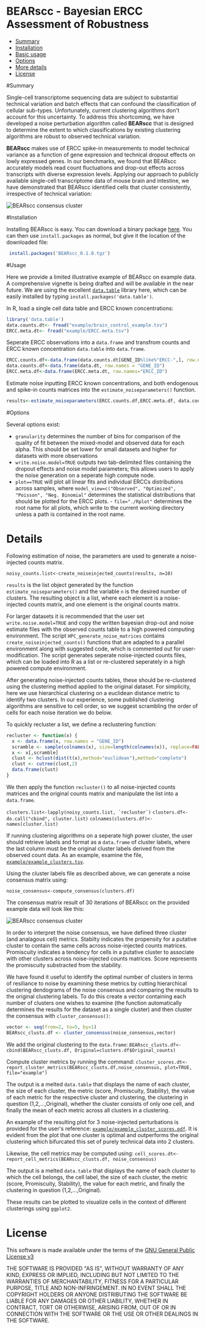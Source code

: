 BEARscc - Bayesian ERCC Assessment of Robustness  
================================================

- [Summary](#markdown-header-summary)
- [Installation](#markdown-header-installation)
- [Basic usage](#markdown-header-usage)
- [Options](#markdown-header-options)
- [More details](#markdown-header-details)
- [License](#markdown-header-license)

#Summary

Single-cell transcriptome sequencing data are subject to substantial technical variation and batch effects that can confound the classification of cellular sub-types. Unfortunately, current clustering algorithms don't account for this uncertainty. To address this shortcoming, we have developed a noise perturbation algorithm called **BEARscc** that is designed to determine the extent to which classifications by existing clustering algorithms are robust to observed technical variation.

**BEARscc** makes use of ERCC spike-in measurements to model technical variance as a function of gene expression and technical dropout effects on lowly expressed genes. In our benchmarks, we found that BEARscc accurately models read count fluctuations and drop-out effects across transcripts with diverse expression levels. Applying our approach to publicly available single-cell transcriptome data of mouse brain and intestine, we have demonstrated that BEARscc identified cells that cluster consistently, irrespective of technical variation:

![BEARscc consensus cluster](example/example_30iterations_consensus_matrix_heatmap.png)

#Installation

Installing BEARscc is easy. You can download a binary package [here](https://bitbucket.org/bsblabludwig/bearscc/raw/a2f66c1b463d1e0db767d5a539a11f54462cd2b8/builds/BEARscc_0.1.0.tgz). You can then use `install.packages` as normal, but give it the location of the downloaded file:

```R
 install.packages('BEARscc_0.1.0.tgz')
```

#Usage

Here we provide a limited illustrative example of BEARscc on example data. A comprehensive vignette is being drafted and will be available in the near future. We are using the excellent [`data.table`](https://cran.r-project.org/web/packages/data.table/index.html) library here, which can be easily installed by typing `install.packages('data.table')`.

In R, load a single cell data table and ERCC known concentrations:

```R
library('data.table')
data.counts.dt<- fread("example/brain_control_example.tsv")
ERCC.meta.dt<- fread("example/ERCC.meta.tsv")
```

Seperate ERCC observations into a `data.frame` and transfrom counts and ERCC known concentration `data.table` into `data.frame`.

```R
ERCC.counts.df<-data.frame(data.counts.dt[GENE_ID%like%"ERCC-",], row.names="GENE_ID")
data.counts.df<-data.frame(data.dt, row.names = "GENE_ID")
ÈRCC.meta.df<-data.frame(ERCC.meta.dt, row.names="ERCC_ID")
```

Estimate noise inputting ERCC known concentrations, and both endogenous and spike-in counts matrices into the `estimate_noiseparameters()` function.

```R
results<-estimate_noiseparameters(ERCC.counts.df,ERCC.meta.df, data.counts.df,granularity=30, write.noise.model=TRUE, file="noise_estimation", model_view=c("Observed","Optimized"))
```

#Options

Several options exist:

- `granularity` determines the number of bins for comparison of the quality of fit between the mixed-model and observed data for each alpha. This should be set lower for small datasets and higher for datasets with more observations
- `write.noise.model=TRUE` outputs two tab-delimited files containing the dropout effects and noise model parameters; this allows users to apply the noise generation on a seperate high compute node. 
- `plot==TRUE` will plot all linear fits and individual ERCCs distributions across samples, where `model_view=c("Observed", "Optimized", "Poisson", "Neg. Binomial"` determines the statistical distributions that should be plotted for the ERCC plots. - `file="./Rplot"` determines the root name for all plots, which write to the current working directory unless a path is contained in the root name. 

# Details

Following estimation of noise, the parameters are used to generate a noise-injected counts matrix.

    noisy_counts.list<-create_noiseinjected_counts(results, n=10)

`results` is the list object generated by the function `estimate_noiseparameters()` and the variable `n` is the desired number of clusters. The resulting object is a list, where each element is a noise-injected counts matrix, and one element is the original counts matrix. 

For larger datasets it is recommended that the user set `write.noise.model=TRUE` and copy the written bayesian drop-out and noise estimate files with the observed counts table to a high powered computing environment.
The script `HPC_generate_noise_matrices` contains `create_noiseinjected_counts()` functions that are adapted to a parallel environment along with suggested code, which is commented out for user-modification. The script generates seperate noise-injected counts files, which can be loaded into R as a list or re-clustered seperately in a high powered compute environment. 

After generating noise-injected counts tables, these should be re-clustered using the clustering method applied to the original dataset. For simplicity, here we use hierarchical clustering on a euclidean distance metric to identify two clusters. In our experience, some published clustering algorithms are sensitive to cell order, so we suggest scrambling the order of cells for each noise iteration we do below.  

To quickly recluster a list, we define a reclustering function:

```R
recluster <- function(x) {
  x <- data.frame(x, row.names = "GENE_ID")
  scramble <- sample(colnames(x), size=length(colnames(x)), replace=FALSE)
  x <- x[,scramble]
  clust <- hclust(dist(t(x),method="euclidean"),method="complete")
  clust <- cutree(clust,2)
  data.frame(clust)
}
``` 

We then apply the function `recluster()` to all noise-injected counts matrices and the original counts matrix and manipulate the list into a `data.frame`. 

``clusters.list<-lapply(noisy_counts.list, `recluster`)``
`clusters.df<-do.call("cbind", cluster.list)`
`colnames(clusters.df)<-names(cluster.list)`

If running clustering algorithms on a seperate high power cluster, the user should retrieve labels and format as a `data.frame` of cluster labels, where the last column must be the original cluster labels derived from the observed count data. As an example, examine the file, [`example/example_clusters.tsv`](src/master/example/example_clusters.tsv).

Using the cluster labels file as described above, we can generate a noise consensus matrix using: 

`noise_consensus<-compute_consensus(clusters.df)`

The consensus matrix result of 30 iterations of BEARscc on the provided example data will look like this:

![BEARscc consensus cluster](example/example_30iterations_consensus_matrix_heatmap.png)

In order to interpret the noise consensus, we have defined three cluster (and analagous cell) metrics. Stabilty indicates the propensity for a putative cluster to contain the same cells across noise-injected counts matrices. Promiscuity indicates a tendency for cells in a putative cluster to associate with other clusters across noise-injected counts matrices. Score represents the promiscuity substracted from the stability. 

We have found it useful to identify the optimal number of clusters in terms of resiliance to noise by examining these metrics by cutting hierarchical clustering dendograms of the noise consensus and comparing the results to the original clustering labels. To do this create a vector containing each number of clusters one wishes to examine (the function automatically determines the results for the dataset as a single cluster) and then cluster the consensus with `cluster_consensus()`:

```R
vector <- seq(from=2, to=5, by=1)
BEARscc_clusts.df <- cluster_consensus(noise_consensus,vector)
```

We add the original clustering to the `data.frame`: `BEARscc_clusts.df<-cbind(BEARscc_clusts.df, Original=clusters.df$Original_counts)` 

Compute cluster metrics by running the command: `cluster_scores.dt<-report_cluster_metrics(BEARscc_clusts.df,noise_consensus, plot=TRUE, file="example")`

The output is a melted `data.table` that displays the name of each cluster, the size of each cluster, the metric (score, Promiscuity, Stability), the value of each metric for the respective cluster and clustering, the clustering in question (1,2,...,Original), whether the cluster consists of only one cell, and finally the mean of each metric across all clusters in a clustering.  

An example of the resulting plot for 3 noise-injected perturbations is provided for the user's reference: [`example/example_cluster_scores.pdf`](src/master/example/example_cluster_scores.pdf). It is evident from the plot that one cluster is optimal and outperforms the original clustering which bifurcated this set of purely technical data into 2 clusters.

Likewise, the cell metrics may be computed using:
`cell_scores.dt<-report_cell_metrics(BEARscc_clusts.df, noise_consensus)`

The output is a melted `data.table` that displays the name of each cluster to which the cell belongs, the cell label, the size of each cluster, the metric (score, Promiscuity, Stability), the value for each metric, and finally the clustering in question (1,2,...,Original).

These results can be plotted to visualize cells in the context of different clusterings using `ggplot2`.

# License

 This software is made available under the terms of the [GNU General Public License v3](http://www.gnu.org/licenses/gpl-3.0.html)

THE SOFTWARE IS PROVIDED "AS IS", WITHOUT WARRANTY OF ANY KIND, EXPRESS OR IMPLIED, INCLUDING BUT NOT LIMITED TO THE WARRANTIES OF MERCHANTABILITY, FITNESS FOR A PARTICULAR PURPOSE, TITLE AND NON-INFRINGEMENT. IN NO EVENT SHALL THE COPYRIGHT HOLDERS OR ANYONE DISTRIBUTING THE SOFTWARE BE LIABLE FOR ANY DAMAGES OR OTHER LIABILITY, WHETHER IN CONTRACT, TORT OR OTHERWISE, ARISING FROM, OUT OF OR IN CONNECTION WITH THE SOFTWARE OR THE USE OR OTHER DEALINGS IN THE SOFTWARE.
